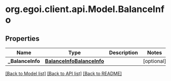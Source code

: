 
# org.egoi.client.api.Model.BalanceInfo

## Properties

Name | Type | Description | Notes
------------ | ------------- | ------------- | -------------
**_BalanceInfo** | [**BalanceInfoBalanceInfo**](BalanceInfoBalanceInfo.md) |  | [optional] 

[[Back to Model list]](../README.md#documentation-for-models)
[[Back to API list]](../README.md#documentation-for-api-endpoints)
[[Back to README]](../README.md)

